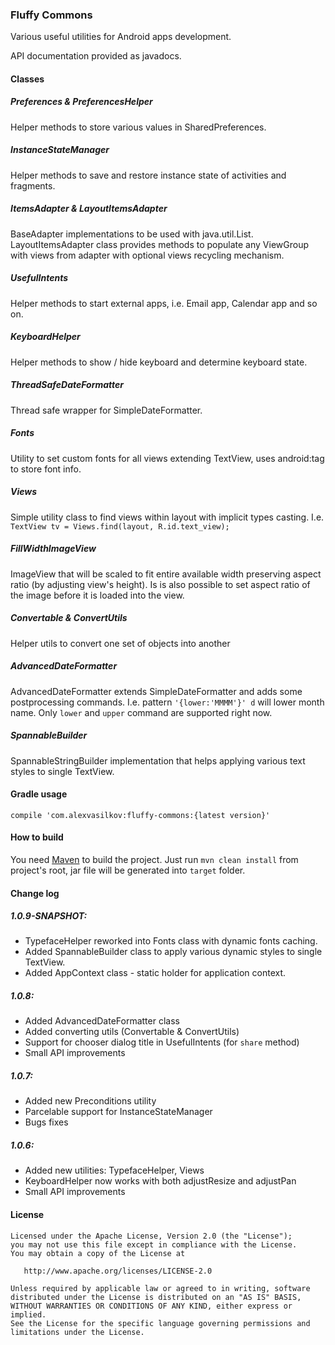 ### Fluffy Commons ###

Various useful utilities for Android apps development.

API documentation provided as javadocs.

#### Classes ####

##### Preferences & PreferencesHelper #####
Helper methods to store various values in SharedPreferences.

##### InstanceStateManager #####
Helper methods to save and restore instance state of activities and fragments.

##### ItemsAdapter & LayoutItemsAdapter #####
BaseAdapter implementations to be used with java.util.List. LayoutItemsAdapter class provides methods to populate any ViewGroup with views from adapter with optional views recycling mechanism.

##### UsefulIntents #####
Helper methods to start external apps, i.e. Email app, Calendar app and so on.

##### KeyboardHelper #####
Helper methods to show / hide keyboard and determine keyboard state.

##### ThreadSafeDateFormatter #####
Thread safe wrapper for SimpleDateFormatter.

##### Fonts #####
Utility to set custom fonts for all views extending TextView, uses android:tag to store font info.

##### Views #####
Simple utility class to find views within layout with implicit types casting. I.e. `TextView tv = Views.find(layout, R.id.text_view);`

##### FillWidthImageView #####
ImageView that will be scaled to fit entire available width preserving aspect ratio (by adjusting view's height). Is is also possible to set aspect ratio of the image before it is loaded into the view.

##### Convertable & ConvertUtils #####
Helper utils to convert one set of objects into another

##### AdvancedDateFormatter #####
AdvancedDateFormatter extends SimpleDateFormatter and adds some postprocessing commands. I.e. pattern `'{lower:'MMMM'}' d` will lower month name.
Only `lower` and `upper` command are supported right now.

##### SpannableBuilder #####
SpannableStringBuilder implementation that helps applying various text styles to single TextView.

#### Gradle usage ####

`compile 'com.alexvasilkov:fluffy-commons:{latest version}'`

#### How to build ####

You need [Maven](http://maven.apache.org/) to build the project. Just run `mvn clean install` from project's root, jar file will be generated into `target` folder.

#### Change log ####

##### 1.0.9-SNAPSHOT: #####

* TypefaceHelper reworked into Fonts class with dynamic fonts caching.
* Added SpannableBuilder class to apply various dynamic styles to single TextView.
* Added AppContext class - static holder for application context.

##### 1.0.8: #####

* Added AdvancedDateFormatter class
* Added converting utils (Convertable & ConvertUtils)
* Support for chooser dialog title in UsefulIntents (for `share` method)
* Small API improvements

##### 1.0.7: #####

* Added new Preconditions utility
* Parcelable support for InstanceStateManager
* Bugs fixes

##### 1.0.6: #####

* Added new utilities: TypefaceHelper, Views
* KeyboardHelper now works with both adjustResize and adjustPan
* Small API improvements

#### License ####

    Licensed under the Apache License, Version 2.0 (the "License");
    you may not use this file except in compliance with the License.
    You may obtain a copy of the License at

       http://www.apache.org/licenses/LICENSE-2.0

    Unless required by applicable law or agreed to in writing, software
    distributed under the License is distributed on an "AS IS" BASIS,
    WITHOUT WARRANTIES OR CONDITIONS OF ANY KIND, either express or implied.
    See the License for the specific language governing permissions and
    limitations under the License.
